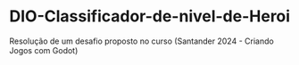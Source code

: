 # DIO-Classificador-de-nivel-de-Heroi
Resolução de um desafio proposto no curso (Santander 2024 - Criando Jogos com Godot)
